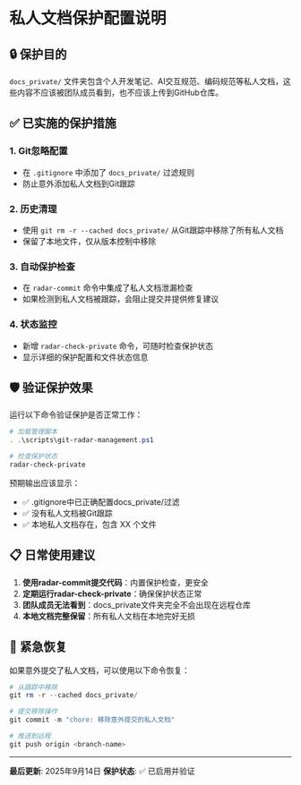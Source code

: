 # 私人文档保护配置说明

## 🔒 保护目的
`docs_private/` 文件夹包含个人开发笔记、AI交互规范、编码规范等私人文档，这些内容不应该被团队成员看到，也不应该上传到GitHub仓库。

## ✅ 已实施的保护措施

### 1. Git忽略配置
- 在 `.gitignore` 中添加了 `docs_private/` 过滤规则
- 防止意外添加私人文档到Git跟踪

### 2. 历史清理
- 使用 `git rm -r --cached docs_private/` 从Git跟踪中移除了所有私人文档
- 保留了本地文件，仅从版本控制中移除

### 3. 自动保护检查
- 在 `radar-commit` 命令中集成了私人文档泄漏检查
- 如果检测到私人文档被跟踪，会阻止提交并提供修复建议

### 4. 状态监控
- 新增 `radar-check-private` 命令，可随时检查保护状态
- 显示详细的保护配置和文件状态信息

## 🛡️ 验证保护效果

运行以下命令验证保护是否正常工作：

```powershell
# 加载管理脚本
. .\scripts\git-radar-management.ps1

# 检查保护状态
radar-check-private
```

预期输出应该显示：
- ✅ .gitignore中已正确配置docs_private/过滤
- ✅ 没有私人文档被Git跟踪
- ✅ 本地私人文档存在，包含 XX 个文件

## 📋 日常使用建议

1. **使用radar-commit提交代码**：内置保护检查，更安全
2. **定期运行radar-check-private**：确保保护状态正常
3. **团队成员无法看到**：docs_private文件夹完全不会出现在远程仓库
4. **本地文档完整保留**：所有私人文档在本地完好无损

## 🚨 紧急恢复

如果意外提交了私人文档，可以使用以下命令恢复：

```powershell
# 从跟踪中移除
git rm -r --cached docs_private/

# 提交移除操作
git commit -m "chore: 移除意外提交的私人文档"

# 推送到远程
git push origin <branch-name>
```

---

**最后更新**: 2025年9月14日
**保护状态**: ✅ 已启用并验证
